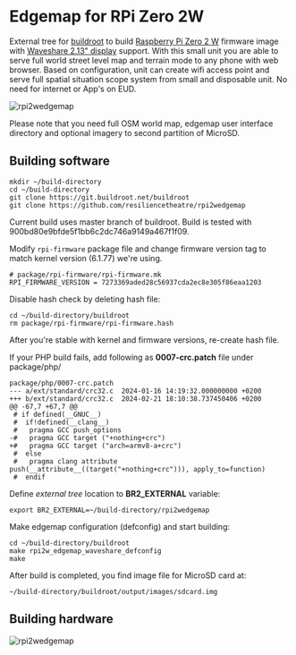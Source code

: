 # Edgemap for RPi Zero 2W

External tree for [buildroot](https://buildroot.org) to build 
[Raspberry Pi Zero 2 W](https://www.raspberrypi.com/products/raspberry-pi-zero-2-w/) firmware 
image with [Waveshare 2.13" display](https://www.waveshare.com/product/2.13inch-touch-e-paper-hat-with-case.htm) support.
With this small unit you are able to serve full world street level map and terrain mode to any phone with web browser.
Based on configuration, unit can create wifi access point and serve full spatial situation scope system from small
and disposable unit. No need for internet or App's on EUD.


![rpi2wedgemap](https://raw.githubusercontent.com/resiliencetheatre/rpi2wedgemap/main/doc/rpizero2w-image.png?raw=true)

Please note that you need full OSM world map, edgemap user interface directory and optional imagery to second partition of MicroSD. 

## Building software

```
mkdir ~/build-directory
cd ~/build-directory
git clone https://git.buildroot.net/buildroot
git clone https://github.com/resiliencetheatre/rpi2wedgemap
```

Current build uses master branch of buildroot. Build is tested with 900bd80e9bfde5f1bb6c2dc746a9149a467f1f09.

Modify `rpi-firmware` package file and change firmware version tag to
match kernel version (6.1.77) we're using. 

```
# package/rpi-firmware/rpi-firmware.mk
RPI_FIRMWARE_VERSION = 7273369aded28c56937cda2ec8e305f86eaa1203
```

Disable hash check by deleting hash file:

```
cd ~/build-directory/buildroot
rm package/rpi-firmware/rpi-firmware.hash
```

After you're stable with kernel and firmware versions, re-create hash file.

If your PHP build fails, add following as **0007-crc.patch** file under package/php/ 

```
package/php/0007-crc.patch 
--- a/ext/standard/crc32.c	2024-01-16 14:19:32.000000000 +0200
+++ b/ext/standard/crc32.c	2024-02-21 18:10:38.737450406 +0200
@@ -67,7 +67,7 @@
 # if defined(__GNUC__)
 #  if!defined(__clang__)
 #   pragma GCC push_options
-#   pragma GCC target ("+nothing+crc")
+#   pragma GCC target ("arch=armv8-a+crc")
 #  else
 #   pragma clang attribute push(__attribute__((target("+nothing+crc"))), apply_to=function)
 #  endif
```

Define _external tree_ location to **BR2_EXTERNAL** variable:

```
export BR2_EXTERNAL=~/build-directory/rpi2wedgemap
```

Make edgemap configuration (defconfig) and start building:

```
cd ~/build-directory/buildroot
make rpi2w_edgemap_waveshare_defconfig
make
```

After build is completed, you find image file for MicroSD card at:

```
~/build-directory/buildroot/output/images/sdcard.img
```

## Building hardware

![rpi2wedgemap](https://raw.githubusercontent.com/resiliencetheatre/rpi2wedgemap/main/doc/rpi2w-edgemap.png?raw=true)














